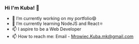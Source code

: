 ### Hi I'm Kuba! 👋


- 🔭 I’m currently working on my portfolio😄
- 🌱 I’m currently learning NodeJS and React⚛️
- 📫 I aspire to be a Web Developer 
- 📫 How to reach me: Email - Mrowiec.Kuba.mk@gmail.com
<!--
- 👯 I’m looking to collaborate on ...
- 🤔 I’m looking for help with ...
- 💬 Ask me about ...
- 📫 How to reach me: ...
- 😄 Pronouns: ...
- ⚡ Fun fact: ...
-->
